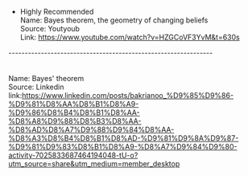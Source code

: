 * Highly Recommended <br/>
Name: Bayes theorem, the geometry of changing beliefs <br/>
Source: Youtyoub <br/>
Link: https://www.youtube.com/watch?v=HZGCoVF3YvM&t=630s

---------------------------------------------------------------<br/><br/><br/>
Name: Bayes' theorem <br/>
Source: Linkedin <br/>
link:https://www.linkedin.com/posts/bakrianoo_%D9%85%D9%86-%D9%81%D8%AA%D8%B1%D8%A9-%D9%86%D8%B4%D8%B1%D8%AA-%D8%A8%D9%88%D8%B3%D8%AA-%D8%AD%D8%A7%D9%88%D9%84%D8%AA-%D8%A3%D8%B4%D8%B1%D8%AD-%D9%81%D9%8A%D9%87-%D9%81%D9%83%D8%B1%D8%A9-%D8%A7%D9%84%D9%80-activity-7025833687464194048-tU-o?utm_source=share&utm_medium=member_desktop


